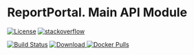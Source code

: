 # ReportPortal. Main API Module
[![License](https://img.shields.io/badge/license-GPLv3-blue.svg)](http://www.gnu.org/licenses/gpl-3.0.html)
[![stackoverflow](https://img.shields.io/badge/reportportal-stackoverflow-orange.svg?style=flat)](http://stackoverflow.com/questions/tagged/reportportal)

[![Build Status](https://travis-ci.org/reportportal/service-api.svg?branch=master)](https://travis-ci.org/reportportal/service-api)
[ ![Download](https://api.bintray.com/packages/epam/reportportal/service-api/images/download.svg) ](https://bintray.com/epam/reportportal/service-api/_latestVersion)
[![Docker Pulls](https://img.shields.io/docker/pulls/reportportal/service-api.svg?maxAge=2592000)](https://hub.docker.com/r/reportportal/service-api/)
